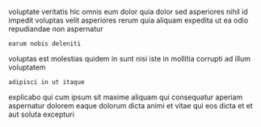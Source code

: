 <!--
title: Right-sized multi-tasking leverage
author: Meaghan
date: 2014-09-20-0844
link: 2014-09-20-0844-right-sized-multi-tasking-leverage
tags: [scope,search,hacks,beards]
-->

voluptate veritatis hic
omnis eum dolor quia
dolor sed asperiores nihil
id impedit voluptas velit asperiores rerum quia
aliquam expedita  ut ea odio repudiandae non aspernatur
 	earum nobis deleniti
voluptas est molestias quidem
in sunt nisi iste in mollitia corrupti ad illum voluptatem
 	adipisci in ut itaque
explicabo qui cum ipsum sit
maxime aliquam qui consequatur aperiam
aspernatur dolorem eaque dolorum dicta
animi et vitae
qui eos dicta et et aut soluta excepturi 